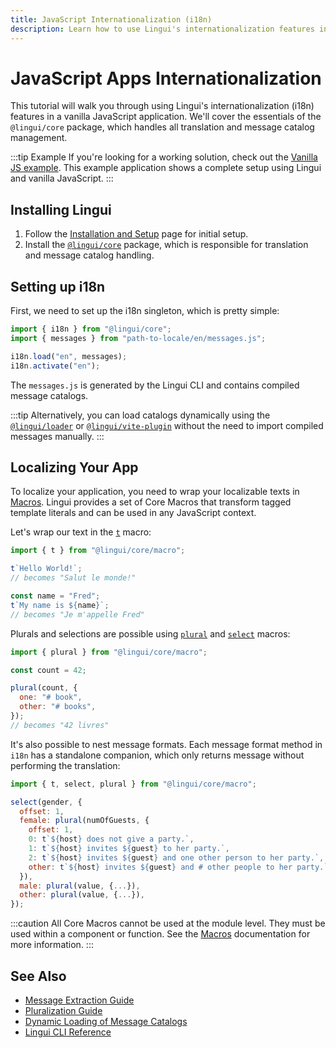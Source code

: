 ```yaml
---
title: JavaScript Internationalization (i18n)
description: Learn how to use Lingui's internationalization features in your vanilla JavaScript application
---
```


# JavaScript Apps Internationalization

This tutorial will walk you through using Lingui's internationalization (i18n) features in a vanilla JavaScript application. We'll cover the essentials of the `@lingui/core` package, which handles all translation and message catalog management.

:::tip Example
If you're looking for a working solution, check out the [Vanilla JS example](https://github.com/lingui/js-lingui/tree/main/examples/js). This example application shows a complete setup using Lingui and vanilla JavaScript.
:::

## Installing Lingui

1. Follow the [Installation and Setup](/installation) page for initial setup.
2. Install the [`@lingui/core`](/ref/core) package, which is responsible for translation and message catalog handling.

## Setting up i18n

First, we need to set up the i18n singleton, which is pretty simple:

```js
import { i18n } from "@lingui/core";
import { messages } from "path-to-locale/en/messages.js";

i18n.load("en", messages);
i18n.activate("en");
```

The `messages.js` is generated by the Lingui CLI and contains compiled message catalogs.

:::tip
Alternatively, you can load catalogs dynamically using the [`@lingui/loader`](/ref/loader) or [`@lingui/vite-plugin`](/ref/vite-plugin) without the need to import compiled messages manually.
:::

## Localizing Your App

To localize your application, you need to wrap your localizable texts in [Macros](/ref/macro). Lingui provides a set of Core Macros that transform tagged template literals and can be used in any JavaScript context.

Let's wrap our text in the [`t`](/ref/macro#t) macro:

```js
import { t } from "@lingui/core/macro";

t`Hello World!`;
// becomes "Salut le monde!"

const name = "Fred";
t`My name is ${name}`;
// becomes "Je m'appelle Fred"
```

Plurals and selections are possible using [`plural`](/ref/macro#plural) and [`select`](/ref/macro#select) macros:

```js
import { plural } from "@lingui/core/macro";

const count = 42;

plural(count, {
  one: "# book",
  other: "# books",
});
// becomes "42 livres"
```

It's also possible to nest message formats. Each message format method in `i18n` has a standalone companion, which only returns message without performing the translation:

```js
import { t, select, plural } from "@lingui/core/macro";

select(gender, {
  offset: 1,
  female: plural(numOfGuests, {
    offset: 1,
    0: t`${host} does not give a party.`,
    1: t`${host} invites ${guest} to her party.`,
    2: t`${host} invites ${guest} and one other person to her party.`,
    other: t`${host} invites ${guest} and # other people to her party.`
  }),
  male: plural(value, {...}),
  other: plural(value, {...}),
});
```

:::caution
All Core Macros cannot be used at the module level. They must be used within a component or function. See the [Macros](/ref/macro#using-macros) documentation for more information.
:::

## See Also

- [Message Extraction Guide](/guides/message-extraction)
- [Pluralization Guide](/guides/plurals)
- [Dynamic Loading of Message Catalogs](/guides/dynamic-loading-catalogs)
- [Lingui CLI Reference](/ref/cli)
